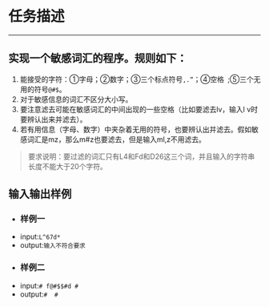 # **任务描述**
------
## **实现一个敏感词汇的程序。规则如下：**

1. 能接受的字符：①字母；②数字；③三个标点符号```,.”```；④空格``` ```;⑤三个无用的符号```@#$```。
2. 对于敏感信息的词汇不区分大小写。
3. 要注意滤去可能在敏感词汇的中间出现的一些空格（比如要滤去lv，输入l v时要辨认出来并滤去）。
4. 若有用信息（字母、数字）中夹杂着无用的符号，也要辨认出并滤去。假如敏感词汇是mz，那么m#z也要滤去，但是输入ml,z不用滤去。
>要求说明：要过滤的词汇只有L4和Fd和D26这三个词，并且输入的字符串长度不能大于20个字符。

## **输入输出样例**
- ### 样例一
- input:```L^67d*```
- output:```输入不符合要求```
- ### 样例二
- input:```# f@#$$#d #```
- output:```#  #```

